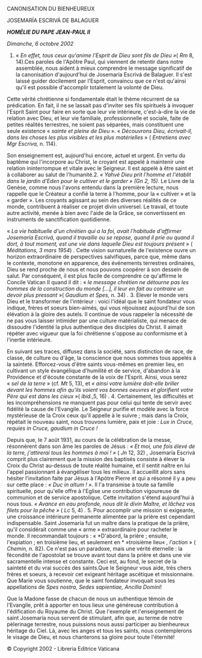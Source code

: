 CANONISATION DU BIENHEUREUX

JOSEMARÍA ESCRIVÁ DE BALAGUER

***HOMÉLIE DU PAPE JEAN-PAUL II***

*Dimanche, 6 octobre 2002*

1. *« *En effet, tous ceux qu'anime l'Esprit de Dieu sont fils de Dieu* »*( *Rm* 8, 14).Ces paroles de l'Apôtre Paul, qui viennent de retentir dans notre assemblée, nous aident à mieux comprendre le message significatif de la canonisation d'aujourd'hui de Josemaría Escrivá de Balaguer. Il s'est laissé guider docilement par l'Esprit, convaincu que ce n'est qu'ainsi qu'il est possible d'accomplir totalement la volonté de Dieu.

Cette vérité chrétienne si fondamentale était le thème récurrent de sa prédication. En fait, il ne se lassait pas d'inviter ses fils spirituels à invoquer l'Esprit Saint pour faire en sorte que leur vie intérieure, c'est-à-dire la vie de relation avec Dieu, et leur vie familiale, professionnelle et sociale, faite de petites réalités terrestres, ne soient pas séparées, mais constituent une seule existence « *sainte et pleine de Dieu* ». « *Découvrons Dieu, écrivait-il, dans les choses les plus visibles et les plus matérielles* » ( *Entretiens avec Mgr Escriva,* n. 114).

Son enseignement est, aujourd'hui encore, actuel et urgent. En vertu du baptême qui l'incorpore au Christ, le croyant est appelé à maintenir une relation ininterrompue et vitale avec le Seigneur. Il est appelé à être saint et à collaborer au salut de l'humanité.2. *« *Yahvé Dieu prit l'homme et l'établit dans le jardin d'Eden pour le cultiver et le garder* »* *(Gn 2, 15).* Le Livre de la Genèse, comme nous l'avons entendu dans la première lecture, nous rappelle que le Créateur a confié la terre à l'homme, pour la « cultiver » et la « garder ». Les croyants agissant au sein des diverses réalités de ce monde, contribuent à réaliser ce projet divin universel. Le travail, et toute autre activité, menée à bien avec l'aide de la Grâce, se convertissent en instruments de sanctification quotidienne.

« *La vie habituelle d'un chrétien qui a la foi, avait l'habitude d'affirmer Josemaría Escrivá, quand il travaille ou se repose, quand il prie ou quand il dort, à tout moment, est une vie dans laquelle Dieu est toujours présent* » ( *Méditations, 3 mars 1954*) *.* Cette vision surnaturelle de l'existence ouvre un horizon extraordinaire de perspectives salvifiques, parce que, même dans le contexte, monotone en apparence, des événements terrestres ordinaires, Dieu se rend proche de nous et nous pouvons coopérer à son dessein de salut. Par conséquent, il est plus facile de comprendre ce qu'affirme le Concile Vatican II quand il dit : « *le message chrétien ne détourne pas les hommes de la construction du monde [...], il leur en fait au contraire un devoir plus pressant* »( *Gaudium et Spes,* n. 34) *.* 3. Elever le monde vers Dieu et le transformer de l'intérieur : voici l'idéal que le saint fondateur vous indique, frères et soeurs bien-aimés, qui vous réjouissez aujourd'hui de son élévation à la gloire des autels. Il continue de vous rappeler la nécessité de ne pas vous laisser intimider par une culture matérialiste, qui menace de dissoudre l'identité la plus authentique des disciples du Christ. Il aimait répéter avec vigueur que la foi chrétienne s'oppose au conformisme et à l'inertie intérieure.

En suivant ses traces, diffusez dans la société, sans distinction de race, de classe, de culture ou d'âge, la conscience que nous sommes tous appelés à la sainteté. Efforcez-vous d'être saints vous-mêmes en premier lieu, en cultivant un style évangélique d'humilité et de service, d'abandon à la Providence et d'écoute constante de la voix de l'Esprit. Ainsi, vous serez « *sel de la terre* » (cf. *Mt* 5, 13), et *« *ainsi votre lumière doit-elle briller devant les hommes afin qu'ils voient vos bonnes oeuvres et glorifient votre Père qui est dans les cieux* »*( *ibid.*,5, 16) *.* 4. Certainement, les difficultés et les incompréhensions ne manquent pas pour celui qui tente de servir avec fidélité la cause de l'Evangile. Le Seigneur purifie et modèle avec la force mystérieuse de la Croix ceux qu'il appelle à le suivre ; mais dans la Croix, répétait le nouveau saint, nous trouvons lumière, paix et joie : *Lux in Cruce, requies in Cruce, gaudium in Cruce !*

Depuis que, le 7 août 1931, au cours de la célébration de la messe, résonnèrent dans son âme les paroles de Jésus : *« *Et moi, une fois élevé de la terre, j'attirerai tous les hommes à moi !* »* ( *Jn* 12, 32) *,* Josemaría Escrivá comprit plus clairement que la mission des baptisés consiste à élever la Croix du Christ au-dessus de toute réalité humaine, et il sentit naître en lui l'appel passionnant à évangéliser tous les milieux. Il accueillit alors sans hésiter l'invitation faite par Jésus à l'Apôtre Pierre et qui a résonné il y a peu sur cette place : *« *Duc in altum !* »*. Il l'a transmise à toute sa famille spirituelle, pour qu'elle offre à l'Eglise une contribution vigoureuse de communion et de service apostolique. Cette invitation s'étend aujourd'hui à nous tous. *« *Avance en eau profonde, nous dit le divin Maître, et lâchez vos filets pour la pêche* »* ( *Lc* 5, 4) *.* 5. Pour accomplir une mission si exigeante, une croissance intérieure permanente alimentée par la prière est cependant indispensable. Saint Josemaría fut un maître dans la pratique de la prière, qu'il considérait comme une « arme » extraordinaire pour racheter le monde. Il recommandait toujours : « *D'abord, la prière ; ensuite, l'expiation ; en troisième lieu, et seulement en * »troisième lieu« *, l'action* » ( *Chemin, n.* 82). Ce n'est pas un paradoxe, mais une vérité éternelle : la fécondité de l'apostolat se trouve avant tout dans la prière et dans une vie sacramentelle intense et constante. Ceci est, au fond, le secret de la sainteté et du vrai succès des saints.Que le Seigneur vous aide, très chers frères et soeurs, à recevoir cet exigeant héritage ascétique et missionnaire. Que Marie vous soutienne, que le saint fondateur invoquait sous les appellations de *Spes nostra, Sedes sapientiae, Ancilla Domini*!

Que la Madone fasse de chacun de nous un authentique témoin de l'Evangile, prêt à apporter en tous lieux une généreuse contribution à l'édification du Royaume du Christ. Que l'exemple et l'enseignement de saint Josemaría nous servent de stimulant, afin que, au terme de notre pèlerinage terrestre, nous puissions nous aussi participer au bienheureux héritage du Ciel. Là, avec les anges et tous les saints, nous contemplerons le visage de Dieu, et nous chanterons sa gloire pour toute l'éternité!

© Copyright 2002 - Libreria Editrice Vaticana
